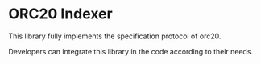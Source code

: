 # ORC20 Indexer
This library fully implements the specification protocol of orc20.

Developers can integrate this library in the code according to their needs.
